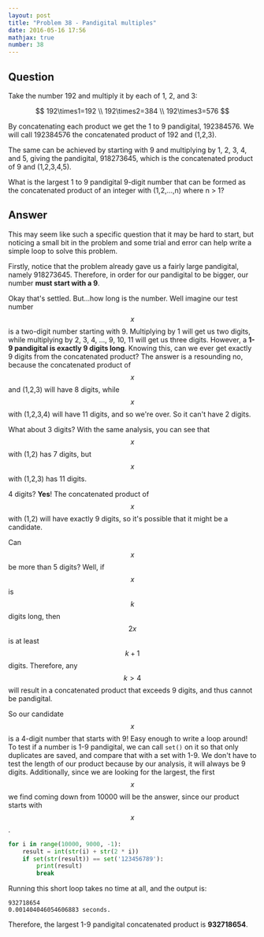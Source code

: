 ```yaml
---
layout: post
title: "Problem 38 - Pandigital multiples"
date: 2016-05-16 17:56
mathjax: true
number: 38
---
```


## Question

Take the number 192 and multiply it by each of 1, 2, and 3:


$$
192\times1=192 \\
192\times2=384 \\
192\times3=576
$$


By concatenating each product we get the 1 to 9 pandigital, 192384576. We will call 192384576 the concatenated product of 192 and (1,2,3).

The same can be achieved by starting with 9 and multiplying by 1, 2, 3, 4, and 5, giving the pandigital, 918273645, which is the concatenated product of 9 and (1,2,3,4,5).

What is the largest 1 to 9 pandigital 9-digit number that can be formed as the concatenated product of an integer with (1,2,...,n) where n > 1?

## Answer

This may seem like such a specific question that it may be hard to start, but noticing a small bit in the problem and some trial and error can help write a simple loop to solve this problem.

Firstly, notice that the problem already gave us a fairly large pandigital, namely 918273645. Therefore, in order for our pandigital to be bigger, our number **must start with a 9**.

Okay that's settled. But...how long is the number. Well imagine our test number $$x$$ is a two-digit number starting with 9. Multiplying by 1 will get us two digits, while multiplying by 2, 3, 4, ..., 9, 10, 11 will get us three digits. However, a **1-9 pandigital is exactly 9 digits long**. Knowing this, can we ever get exactly 9 digits from the concatenated product? The answer is a resounding no, because the concatenated product of $$x$$ and (1,2,3) will have 8 digits, while $$x$$ with (1,2,3,4) will have 11 digits, and so we're over. So it can't have 2 digits.

What about 3 digits? With the same analysis, you can see that $$x$$ with (1,2) has 7 digits, but $$x$$ with (1,2,3) has 11 digits.

4 digits? **Yes**! The concatenated product of $$x$$ with (1,2) will have exactly 9 digits, so it's possible that it might be a candidate.

Can $$x$$ be more than 5 digits? Well, if $$x$$ is $$k$$ digits long, then $$2x$$ is at least $$k+1$$ digits. Therefore, any $$k>4$$ will result in a concatenated product that exceeds 9 digits, and thus cannot be pandigital.

So our candidate $$x$$ is a 4-digit number that starts with 9! Easy enough to write a loop around! To test if a number is 1-9 pandigital, we can call `set()` on it so that only duplicates are saved, and compare that with a set with 1-9. We don't have to test the length of our product because by our analysis, it will always be 9 digits. Additionally, since we are looking for the largest, the first $$x$$ we find coming down from 10000 will be the answer, since our product starts with $$x$$.

```python
for i in range(10000, 9000, -1):
    result = int(str(i) + str(2 * i))
    if set(str(result)) == set('123456789'):
        print(result)
        break
```

Running this short loop takes no time at all, and the output is:

```
932718654
0.001404046054606883 seconds.
```

Therefore, the largest 1-9 pandigital concatenated product is **932718654**.
